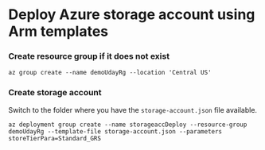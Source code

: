 
# Deploy Azure storage account using Arm templates

### Create resource group if it does not exist 

```
az group create --name demoUdayRg --location 'Central US'
```


### Create storage account

Switch to the folder where you have the `storage-account.json` file available.

```
az deployment group create --name storageaccDeploy --resource-group demoUdayRg --template-file storage-account.json --parameters storeTierPara=Standard_GRS 

```

